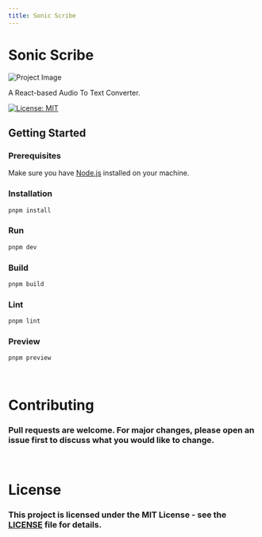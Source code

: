 ```yaml
---
title: Sonic Scribe
---
```


# Sonic Scribe

![Project Image](https://via.placeholder.com/800x400.png)

A React-based Audio To Text Converter.

[![License: MIT](https://img.shields.io/badge/License-MIT-yellow.svg)](https://opensource.org/licenses/MIT) &nbsp;

## Getting Started

### Prerequisites

Make sure you have [Node.js](https://nodejs.org/) installed on your machine.

### Installation

```bash
pnpm install
```

### Run

```bash
pnpm dev
```

### Build

```bash
pnpm build
```

### Lint

```bash
pnpm lint
```

### Preview

```bash
pnpm preview
```

&nbsp;

# Contributing

### Pull requests are welcome. For major changes, please open an issue first to discuss what you would like to change.

&nbsp;

# License

### This project is licensed under the MIT License - see the [LICENSE](https://opensource.org/licenses/MIT) file for details.
